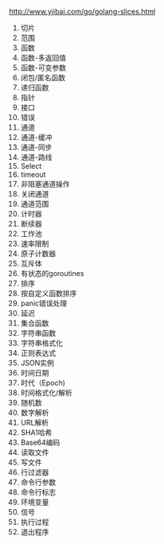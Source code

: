 http://www.yiibai.com/go/golang-slices.html
1. 切片
2. 范围
3. 函数
4. 函数-多返回值
5. 函数-可变参数
6. 闭包/匿名函数
7. 递归函数
8. 指针
9. 接口
10. 错误
11. 通道
12. 通道-缓冲
13. 通道-同步
14. 通道-路线
15. Select
16. timeout
17. 非阻塞通道操作
18. 关闭通道
19. 通道范围
20. 计时器
21. 断续器
22. 工作池
23. 速率限制
24. 原子计数器
25. 互斥体
26. 有状态的goroutines
27. 排序
28. 按自定义函数排序
29. panic错误处理
30. 延迟
31. 集合函数
32. 字符串函数
33. 字符串格式化
34. 正则表达式
35. JSON实例
36. 时间日期
37. 时代（Epoch)
38. 时间格式化/解析
39. 随机数
40. 数字解析
41. URL解析
42. SHA1哈希
43. Base64编码
44. 读取文件
45. 写文件
46. 行过滤器
47. 命令行参数
48. 命令行标志
49. 环境变量
50. 信号
51. 执行过程
52. 退出程序
